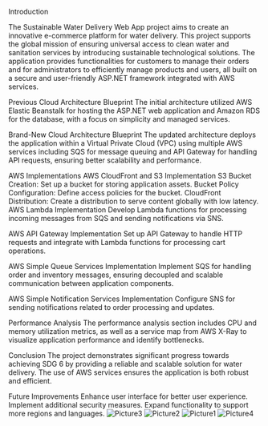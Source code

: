 Introduction

The Sustainable Water Delivery Web App project aims to create an innovative e-commerce platform for water delivery. This project supports the global mission of ensuring universal access to clean water and sanitation services by introducing sustainable technological solutions. The application provides functionalities for customers to manage their orders and for administrators to efficiently manage products and users, all built on a secure and user-friendly ASP.NET framework integrated with AWS services.

Previous Cloud Architecture Blueprint
The initial architecture utilized AWS Elastic Beanstalk for hosting the ASP.NET web application and Amazon RDS for the database, with a focus on simplicity and managed services.

Brand-New Cloud Architecture Blueprint
The updated architecture deploys the application within a Virtual Private Cloud (VPC) using multiple AWS services including SQS for message queuing and API Gateway for handling API requests, ensuring better scalability and performance.

AWS Implementations
AWS CloudFront and S3 Implementation
S3 Bucket Creation: Set up a bucket for storing application assets.
Bucket Policy Configuration: Define access policies for the bucket.
CloudFront Distribution: Create a distribution to serve content globally with low latency.
AWS Lambda Implementation
Develop Lambda functions for processing incoming messages from SQS and sending notifications via SNS.

AWS API Gateway Implementation
Set up API Gateway to handle HTTP requests and integrate with Lambda functions for processing cart operations.

AWS Simple Queue Services Implementation
Implement SQS for handling order and inventory messages, ensuring decoupled and scalable communication between application components.

AWS Simple Notification Services Implementation
Configure SNS for sending notifications related to order processing and updates.

Performance Analysis
The performance analysis section includes CPU and memory utilization metrics, as well as a service map from AWS X-Ray to visualize application performance and identify bottlenecks.

Conclusion
The project demonstrates significant progress towards achieving SDG 6 by providing a reliable and scalable solution for water delivery. The use of AWS services ensures the application is both robust and efficient.

Future Improvements
Enhance user interface for better user experience.
Implement additional security measures.
Expand functionality to support more regions and languages. 
![Picture3](https://github.com/Ahmed144-develop/project2.net/assets/135183754/02bac0c7-b511-4afe-81b3-449ce84445f8)
![Picture2](https://github.com/Ahmed144-develop/project2.net/assets/135183754/da85984b-7f9c-41bf-aeba-f140d33aca53)
![Picture1](https://github.com/Ahmed144-develop/project2.net/assets/135183754/fb260fec-3cf5-4b61-8569-4fafef893d44)
![Picture4](https://github.com/Ahmed144-develop/project2.net/assets/135183754/514874f9-038c-489b-b9f7-7278fe20e0bf)

